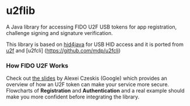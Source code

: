 # u2flib
A Java library for accessing FIDO U2F USB tokens for app registration, challenge signing and signature verification.

This library is based on [hid4java](https://github.com/gary-rowe/hid4java) for USB HID access and
 it is ported from [u2f](https://github.com/flynn/u2f) and [u2fcli] (https://github.com/mdp/u2fcli)


### How FIDO U2F Works
Check out [the slides](https://fidoalliance.org/wp-content/uploads/U2F-FIDO_Czeskis.pdf) by Alexei Czeskis (Google) which provides an overview of how an U2F token can make your service more secure. Flowcharts of **Registration** and **Authentication** and a real example should make you more confident before integrating the library.

